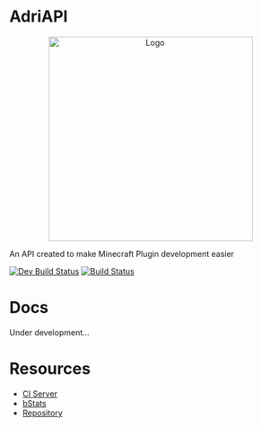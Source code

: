 # AdriAPI
<p align="center">
    <img src="https://avatars.githubusercontent.com/u/58531641?v=4" height="364" alt="Logo" />
</p>

An API created to make Minecraft Plugin development easier

[![Dev Build Status](https://ci.devadri.es/job/AdriAPI-Dev/badge/icon?subject=Dev%20Build)](https://ci.devadri.es/job/AdriAPI-Dev/)
[![Build Status](https://ci.devadri.es/job/AdriAPI-Release/badge/icon?subject=Release)](https://ci.devadri.es/job/AdriAPI-Release/)

# Docs
Under development...

# Resources
- [CI Server](https://ci.devadri.es)
- [bStats](https://bstats.org/plugin/bukkit/AdriAPI/20135)
- [Repository](https://repo.devadri.es)